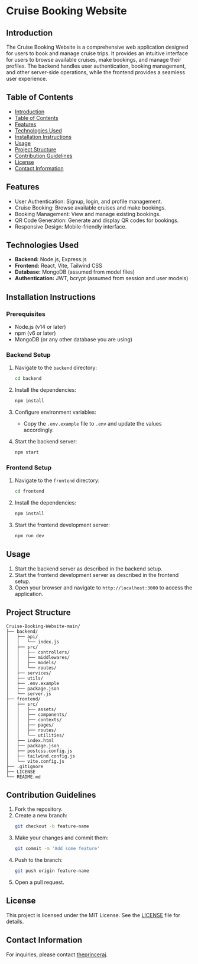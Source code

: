 
# Cruise Booking Website

## Introduction
The Cruise Booking Website is a comprehensive web application designed for users to book and manage cruise trips. It provides an intuitive interface for users to browse available cruises, make bookings, and manage their profiles. The backend handles user authentication, booking management, and other server-side operations, while the frontend provides a seamless user experience.

## Table of Contents
- [Introduction](#introduction)
- [Table of Contents](#table-of-contents)
- [Features](#features)
- [Technologies Used](#technologies-used)
- [Installation Instructions](#installation-instructions)
- [Usage](#usage)
- [Project Structure](#project-structure)
- [Contribution Guidelines](#contribution-guidelines)
- [License](#license)
- [Contact Information](#contact-information)

## Features
- User Authentication: Signup, login, and profile management.
- Cruise Booking: Browse available cruises and make bookings.
- Booking Management: View and manage existing bookings.
- QR Code Generation: Generate and display QR codes for bookings.
- Responsive Design: Mobile-friendly interface.

## Technologies Used
- **Backend:** Node.js, Express.js
- **Frontend:** React, Vite, Tailwind CSS
- **Database:** MongoDB (assumed from model files)
- **Authentication:** JWT, bcrypt (assumed from session and user models)

## Installation Instructions

### Prerequisites
- Node.js (v14 or later)
- npm (v6 or later)
- MongoDB (or any other database you are using)

### Backend Setup
1. Navigate to the `backend` directory:
    ```bash
    cd backend
    ```
2. Install the dependencies:
    ```bash
    npm install
    ```
3. Configure environment variables:
    - Copy the `.env.example` file to `.env` and update the values accordingly.

4. Start the backend server:
    ```bash
    npm start
    ```

### Frontend Setup
1. Navigate to the `frontend` directory:
    ```bash
    cd frontend
    ```
2. Install the dependencies:
    ```bash
    npm install
    ```
3. Start the frontend development server:
    ```bash
    npm run dev
    ```

## Usage
1. Start the backend server as described in the backend setup.
2. Start the frontend development server as described in the frontend setup.
3. Open your browser and navigate to `http://localhost:3000` to access the application.

## Project Structure
```
Cruise-Booking-Website-main/
├── backend/
│   ├── api/
│   │   └── index.js
│   ├── src/
│   │   ├── controllers/
│   │   ├── middlewares/
│   │   ├── models/
│   │   └── routes/
│   ├── services/
│   ├── utils/
│   ├── .env.example
│   ├── package.json
│   └── server.js
├── frontend/
│   ├── src/
│   │   ├── assets/
│   │   ├── components/
│   │   ├── contexts/
│   │   ├── pages/
│   │   ├── routes/
│   │   └── utilities/
│   ├── index.html
│   ├── package.json
│   ├── postcss.config.js
│   ├── tailwind.config.js
│   └── vite.config.js
├── .gitignore
├── LICENSE
└── README.md
```

## Contribution Guidelines
1. Fork the repository.
2. Create a new branch:
    ```bash
    git checkout -b feature-name
    ```
3. Make your changes and commit them:
    ```bash
    git commit -m 'Add some feature'
    ```
4. Push to the branch:
    ```bash
    git push origin feature-name
    ```
5. Open a pull request.

## License
This project is licensed under the MIT License. See the [LICENSE](./LICENSE) file for details.

## Contact Information
For inquiries, please contact [theprinceraj](https://github.com/theprinceraj).
